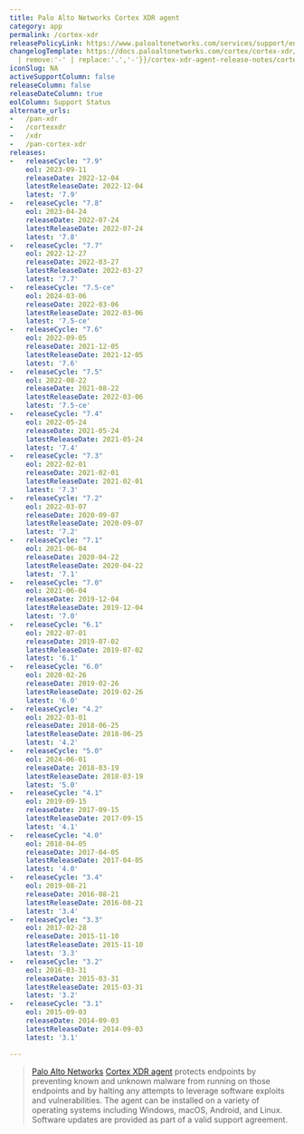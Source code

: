 ```yaml
---
title: Palo Alto Networks Cortex XDR agent
category: app
permalink: /cortex-xdr
releasePolicyLink: https://www.paloaltonetworks.com/services/support/end-of-life-announcements/end-of-life-summary
changelogTemplate: https://docs.paloaltonetworks.com/cortex/cortex-xdr/{{"__RELEASE_CYCLE__"
  | remove:'-' | replace:'.','-'}}/cortex-xdr-agent-release-notes/cortex-xdr-agent-release-information
iconSlug: NA
activeSupportColumn: false
releaseColumn: false
releaseDateColumn: true
eolColumn: Support Status
alternate_urls:
-   /pan-xdr
-   /cortexxdr
-   /xdr
-   /pan-cortex-xdr
releases:
-   releaseCycle: "7.9"
    eol: 2023-09-11
    releaseDate: 2022-12-04
    latestReleaseDate: 2022-12-04
    latest: '7.9'
-   releaseCycle: "7.8"
    eol: 2023-04-24
    releaseDate: 2022-07-24
    latestReleaseDate: 2022-07-24
    latest: '7.8'
-   releaseCycle: "7.7"
    eol: 2022-12-27
    releaseDate: 2022-03-27
    latestReleaseDate: 2022-03-27
    latest: '7.7'
-   releaseCycle: "7.5-ce"
    eol: 2024-03-06
    releaseDate: 2022-03-06
    latestReleaseDate: 2022-03-06
    latest: '7.5-ce'
-   releaseCycle: "7.6"
    eol: 2022-09-05
    releaseDate: 2021-12-05
    latestReleaseDate: 2021-12-05
    latest: '7.6'
-   releaseCycle: "7.5"
    eol: 2022-08-22
    releaseDate: 2021-08-22
    latestReleaseDate: 2022-03-06
    latest: '7.5-ce'
-   releaseCycle: "7.4"
    eol: 2022-05-24
    releaseDate: 2021-05-24
    latestReleaseDate: 2021-05-24
    latest: '7.4'
-   releaseCycle: "7.3"
    eol: 2022-02-01
    releaseDate: 2021-02-01
    latestReleaseDate: 2021-02-01
    latest: '7.3'
-   releaseCycle: "7.2"
    eol: 2022-03-07
    releaseDate: 2020-09-07
    latestReleaseDate: 2020-09-07
    latest: '7.2'
-   releaseCycle: "7.1"
    eol: 2021-06-04
    releaseDate: 2020-04-22
    latestReleaseDate: 2020-04-22
    latest: '7.1'
-   releaseCycle: "7.0"
    eol: 2021-06-04
    releaseDate: 2019-12-04
    latestReleaseDate: 2019-12-04
    latest: '7.0'
-   releaseCycle: "6.1"
    eol: 2022-07-01
    releaseDate: 2019-07-02
    latestReleaseDate: 2019-07-02
    latest: '6.1'
-   releaseCycle: "6.0"
    eol: 2020-02-26
    releaseDate: 2019-02-26
    latestReleaseDate: 2019-02-26
    latest: '6.0'
-   releaseCycle: "4.2"
    eol: 2022-03-01
    releaseDate: 2018-06-25
    latestReleaseDate: 2018-06-25
    latest: '4.2'
-   releaseCycle: "5.0"
    eol: 2024-06-01
    releaseDate: 2018-03-19
    latestReleaseDate: 2018-03-19
    latest: '5.0'
-   releaseCycle: "4.1"
    eol: 2019-09-15
    releaseDate: 2017-09-15
    latestReleaseDate: 2017-09-15
    latest: '4.1'
-   releaseCycle: "4.0"
    eol: 2018-04-05
    releaseDate: 2017-04-05
    latestReleaseDate: 2017-04-05
    latest: '4.0'
-   releaseCycle: "3.4"
    eol: 2019-08-21
    releaseDate: 2016-08-21
    latestReleaseDate: 2016-08-21
    latest: '3.4'
-   releaseCycle: "3.3"
    eol: 2017-02-28
    releaseDate: 2015-11-10
    latestReleaseDate: 2015-11-10
    latest: '3.3'
-   releaseCycle: "3.2"
    eol: 2016-03-31
    releaseDate: 2015-03-31
    latestReleaseDate: 2015-03-31
    latest: '3.2'
-   releaseCycle: "3.1"
    eol: 2015-09-03
    releaseDate: 2014-09-03
    latestReleaseDate: 2014-09-03
    latest: '3.1'

---
```


> [Palo Alto Networks](https://www.paloaltonetworks.com/) [Cortex XDR agent](https://docs.paloaltonetworks.com/cortex/cortex-xdr) protects endpoints by preventing known and unknown malware from running on those endpoints and by halting any attempts to leverage software exploits and vulnerabilities. The agent can be installed on a variety of operating systems including Windows, macOS, Android, and Linux.
Software updates are provided as part of a valid support agreement.
